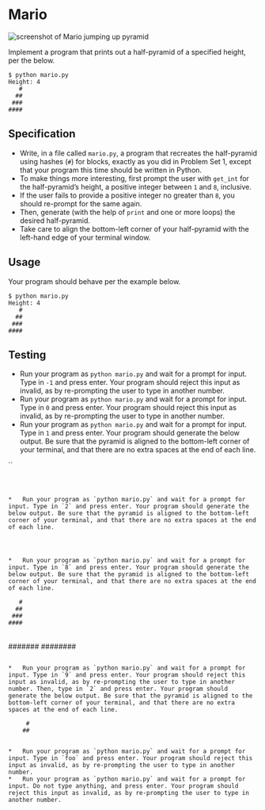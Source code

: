 # Mario

![screenshot of Mario jumping up pyramid](https://cs50.harvard.edu/x/2023/psets/6/mario/less/pyramid.png)

Implement a program that prints out a half-pyramid of a specified height, per the below.

    $ python mario.py
    Height: 4
       #
      ##
     ###
    ####

## Specification

*   Write, in a file called `mario.py`, a program that recreates the half-pyramid using hashes (`#`) for blocks, exactly as you did in Problem Set 1, except that your program this time should be written in Python.
*   To make things more interesting, first prompt the user with `get_int` for the half-pyramid’s height, a positive integer between `1` and `8`, inclusive.
*   If the user fails to provide a positive integer no greater than `8`, you should re-prompt for the same again.
*   Then, generate (with the help of `print` and one or more loops) the desired half-pyramid.
*   Take care to align the bottom-left corner of your half-pyramid with the left-hand edge of your terminal window.

## Usage

Your program should behave per the example below.

    $ python mario.py
    Height: 4
       #
      ##
     ###
    ####
    

## Testing

*   Run your program as `python mario.py` and wait for a prompt for input. Type in `-1` and press enter. Your program should reject this input as invalid, as by re-prompting the user to type in another number.
*   Run your program as `python mario.py` and wait for a prompt for input. Type in `0` and press enter. Your program should reject this input as invalid, as by re-prompting the user to type in another number.
*   Run your program as `python mario.py` and wait for a prompt for input. Type in `1` and press enter. Your program should generate the below output. Be sure that the pyramid is aligned to the bottom-left corner of your terminal, and that there are no extra spaces at the end of each line.

``
#
```    

*   Run your program as `python mario.py` and wait for a prompt for input. Type in `2` and press enter. Your program should generate the below output. Be sure that the pyramid is aligned to the bottom-left corner of your terminal, and that there are no extra spaces at the end of each line.
```
 #
##
```    

*   Run your program as `python mario.py` and wait for a prompt for input. Type in `8` and press enter. Your program should generate the below output. Be sure that the pyramid is aligned to the bottom-left corner of your terminal, and that there are no extra spaces at the end of each line.

```
       #
      ##
     ###
    ####
   #####
  ######
 #######
########
```   

*   Run your program as `python mario.py` and wait for a prompt for input. Type in `9` and press enter. Your program should reject this input as invalid, as by re-prompting the user to type in another number. Then, type in `2` and press enter. Your program should generate the below output. Be sure that the pyramid is aligned to the bottom-left corner of your terminal, and that there are no extra spaces at the end of each line.

     #
    ##
    

*   Run your program as `python mario.py` and wait for a prompt for input. Type in `foo` and press enter. Your program should reject this input as invalid, as by re-prompting the user to type in another number.
*   Run your program as `python mario.py` and wait for a prompt for input. Do not type anything, and press enter. Your program should reject this input as invalid, as by re-prompting the user to type in another number.
